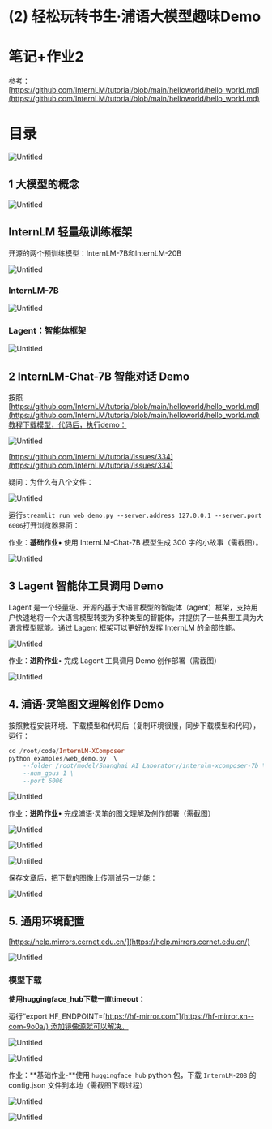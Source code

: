 # (2) 轻松玩转书生·浦语大模型趣味Demo

# 笔记+作业2

参考：[https://github.com/InternLM/tutorial/blob/main/helloworld/hello_world.md](https://github.com/InternLM/tutorial/blob/main/helloworld/hello_world.md)

# 目录

![Untitled]((2)%20%E8%BD%BB%E6%9D%BE%E7%8E%A9%E8%BD%AC%E4%B9%A6%E7%94%9F%C2%B7%E6%B5%A6%E8%AF%AD%E5%A4%A7%E6%A8%A1%E5%9E%8B%E8%B6%A3%E5%91%B3Demo%20bccbc3d6830242c8af297f5e89cb27c7/Untitled.png)

## 1 大模型的概念

![Untitled]((2)%20%E8%BD%BB%E6%9D%BE%E7%8E%A9%E8%BD%AC%E4%B9%A6%E7%94%9F%C2%B7%E6%B5%A6%E8%AF%AD%E5%A4%A7%E6%A8%A1%E5%9E%8B%E8%B6%A3%E5%91%B3Demo%20bccbc3d6830242c8af297f5e89cb27c7/Untitled%201.png)

## InternLM 轻量级训练框架

开源的两个预训练模型：InternLM-7B和InternLM-20B

![Untitled]((2)%20%E8%BD%BB%E6%9D%BE%E7%8E%A9%E8%BD%AC%E4%B9%A6%E7%94%9F%C2%B7%E6%B5%A6%E8%AF%AD%E5%A4%A7%E6%A8%A1%E5%9E%8B%E8%B6%A3%E5%91%B3Demo%20bccbc3d6830242c8af297f5e89cb27c7/Untitled%202.png)

### InternLM-7B

![Untitled]((2)%20%E8%BD%BB%E6%9D%BE%E7%8E%A9%E8%BD%AC%E4%B9%A6%E7%94%9F%C2%B7%E6%B5%A6%E8%AF%AD%E5%A4%A7%E6%A8%A1%E5%9E%8B%E8%B6%A3%E5%91%B3Demo%20bccbc3d6830242c8af297f5e89cb27c7/Untitled%203.png)

### Lagent：智能体框架

![Untitled]((2)%20%E8%BD%BB%E6%9D%BE%E7%8E%A9%E8%BD%AC%E4%B9%A6%E7%94%9F%C2%B7%E6%B5%A6%E8%AF%AD%E5%A4%A7%E6%A8%A1%E5%9E%8B%E8%B6%A3%E5%91%B3Demo%20bccbc3d6830242c8af297f5e89cb27c7/Untitled%204.png)

## **2 InternLM-Chat-7B 智能对话 Demo**

按照[https://github.com/InternLM/tutorial/blob/main/helloworld/hello_world.md](https://github.com/InternLM/tutorial/blob/main/helloworld/hello_world.md)教程下载模型，代码后，执行demo：

![Untitled]((2)%20%E8%BD%BB%E6%9D%BE%E7%8E%A9%E8%BD%AC%E4%B9%A6%E7%94%9F%C2%B7%E6%B5%A6%E8%AF%AD%E5%A4%A7%E6%A8%A1%E5%9E%8B%E8%B6%A3%E5%91%B3Demo%20bccbc3d6830242c8af297f5e89cb27c7/Untitled%205.png)

[https://github.com/InternLM/tutorial/issues/334](https://github.com/InternLM/tutorial/issues/334)

疑问：为什么有八个文件：

![Untitled]((2)%20%E8%BD%BB%E6%9D%BE%E7%8E%A9%E8%BD%AC%E4%B9%A6%E7%94%9F%C2%B7%E6%B5%A6%E8%AF%AD%E5%A4%A7%E6%A8%A1%E5%9E%8B%E8%B6%A3%E5%91%B3Demo%20bccbc3d6830242c8af297f5e89cb27c7/Untitled%206.png)

运行`streamlit run web_demo.py --server.address 127.0.0.1 --server.port 6006`打开浏览器界面：

作业：**基础作业**• 使用 InternLM-Chat-7B 模型生成 300 字的小故事（需截图）。

![Untitled]((2)%20%E8%BD%BB%E6%9D%BE%E7%8E%A9%E8%BD%AC%E4%B9%A6%E7%94%9F%C2%B7%E6%B5%A6%E8%AF%AD%E5%A4%A7%E6%A8%A1%E5%9E%8B%E8%B6%A3%E5%91%B3Demo%20bccbc3d6830242c8af297f5e89cb27c7/Untitled%207.png)

## **3 Lagent 智能体工具调用 Demo**

Lagent 是一个轻量级、开源的基于大语言模型的智能体（agent）框架，支持用户快速地将一个大语言模型转变为多种类型的智能体，并提供了一些典型工具为大语言模型赋能。通过 Lagent 框架可以更好的发挥 InternLM 的全部性能。

![Untitled]((2)%20%E8%BD%BB%E6%9D%BE%E7%8E%A9%E8%BD%AC%E4%B9%A6%E7%94%9F%C2%B7%E6%B5%A6%E8%AF%AD%E5%A4%A7%E6%A8%A1%E5%9E%8B%E8%B6%A3%E5%91%B3Demo%20bccbc3d6830242c8af297f5e89cb27c7/Untitled%208.png)

作业：**进阶作业**• 完成 Lagent 工具调用 Demo 创作部署（需截图）

![Untitled]((2)%20%E8%BD%BB%E6%9D%BE%E7%8E%A9%E8%BD%AC%E4%B9%A6%E7%94%9F%C2%B7%E6%B5%A6%E8%AF%AD%E5%A4%A7%E6%A8%A1%E5%9E%8B%E8%B6%A3%E5%91%B3Demo%20bccbc3d6830242c8af297f5e89cb27c7/Untitled%209.png)

## **4. 浦语·灵笔图文理解创作 Demo**

按照教程安装环境、下载模型和代码后（复制环境很慢，同步下载模型和代码），运行：

```haskell
cd /root/code/InternLM-XComposer
python examples/web_demo.py  \
    --folder /root/model/Shanghai_AI_Laboratory/internlm-xcomposer-7b \
    --num_gpus 1 \
    --port 6006
```

![Untitled]((2)%20%E8%BD%BB%E6%9D%BE%E7%8E%A9%E8%BD%AC%E4%B9%A6%E7%94%9F%C2%B7%E6%B5%A6%E8%AF%AD%E5%A4%A7%E6%A8%A1%E5%9E%8B%E8%B6%A3%E5%91%B3Demo%20bccbc3d6830242c8af297f5e89cb27c7/Untitled%2010.png)

作业：**进阶作业**• 完成浦语·灵笔的图文理解及创作部署（需截图）

![Untitled]((2)%20%E8%BD%BB%E6%9D%BE%E7%8E%A9%E8%BD%AC%E4%B9%A6%E7%94%9F%C2%B7%E6%B5%A6%E8%AF%AD%E5%A4%A7%E6%A8%A1%E5%9E%8B%E8%B6%A3%E5%91%B3Demo%20bccbc3d6830242c8af297f5e89cb27c7/Untitled%2011.png)

![Untitled]((2)%20%E8%BD%BB%E6%9D%BE%E7%8E%A9%E8%BD%AC%E4%B9%A6%E7%94%9F%C2%B7%E6%B5%A6%E8%AF%AD%E5%A4%A7%E6%A8%A1%E5%9E%8B%E8%B6%A3%E5%91%B3Demo%20bccbc3d6830242c8af297f5e89cb27c7/Untitled%2012.png)

![Untitled]((2)%20%E8%BD%BB%E6%9D%BE%E7%8E%A9%E8%BD%AC%E4%B9%A6%E7%94%9F%C2%B7%E6%B5%A6%E8%AF%AD%E5%A4%A7%E6%A8%A1%E5%9E%8B%E8%B6%A3%E5%91%B3Demo%20bccbc3d6830242c8af297f5e89cb27c7/Untitled%2013.png)

保存文章后，把下载的图像上传测试另一功能：

![Untitled]((2)%20%E8%BD%BB%E6%9D%BE%E7%8E%A9%E8%BD%AC%E4%B9%A6%E7%94%9F%C2%B7%E6%B5%A6%E8%AF%AD%E5%A4%A7%E6%A8%A1%E5%9E%8B%E8%B6%A3%E5%91%B3Demo%20bccbc3d6830242c8af297f5e89cb27c7/Untitled%2014.png)

## **5. 通用环境配置**

[https://help.mirrors.cernet.edu.cn/](https://help.mirrors.cernet.edu.cn/)

![Untitled]((2)%20%E8%BD%BB%E6%9D%BE%E7%8E%A9%E8%BD%AC%E4%B9%A6%E7%94%9F%C2%B7%E6%B5%A6%E8%AF%AD%E5%A4%A7%E6%A8%A1%E5%9E%8B%E8%B6%A3%E5%91%B3Demo%20bccbc3d6830242c8af297f5e89cb27c7/Untitled%2015.png)

### 模型下载

**使用huggingface_hub下载一直timeout：**

运行“export HF_ENDPOINT=[https://hf-mirror.com”](https://hf-mirror.xn--com-9o0a/) 添加镜像源就可以解决。

![Untitled]((2)%20%E8%BD%BB%E6%9D%BE%E7%8E%A9%E8%BD%AC%E4%B9%A6%E7%94%9F%C2%B7%E6%B5%A6%E8%AF%AD%E5%A4%A7%E6%A8%A1%E5%9E%8B%E8%B6%A3%E5%91%B3Demo%20bccbc3d6830242c8af297f5e89cb27c7/Untitled%2016.png)

![Untitled]((2)%20%E8%BD%BB%E6%9D%BE%E7%8E%A9%E8%BD%AC%E4%B9%A6%E7%94%9F%C2%B7%E6%B5%A6%E8%AF%AD%E5%A4%A7%E6%A8%A1%E5%9E%8B%E8%B6%A3%E5%91%B3Demo%20bccbc3d6830242c8af297f5e89cb27c7/Untitled%2017.png)

作业：**基础作业-**使用 `huggingface_hub` python 包，下载 `InternLM-20B` 的 config.json 文件到本地（需截图下载过程）

![Untitled]((2)%20%E8%BD%BB%E6%9D%BE%E7%8E%A9%E8%BD%AC%E4%B9%A6%E7%94%9F%C2%B7%E6%B5%A6%E8%AF%AD%E5%A4%A7%E6%A8%A1%E5%9E%8B%E8%B6%A3%E5%91%B3Demo%20bccbc3d6830242c8af297f5e89cb27c7/Untitled%2018.png)

![Untitled]((2)%20%E8%BD%BB%E6%9D%BE%E7%8E%A9%E8%BD%AC%E4%B9%A6%E7%94%9F%C2%B7%E6%B5%A6%E8%AF%AD%E5%A4%A7%E6%A8%A1%E5%9E%8B%E8%B6%A3%E5%91%B3Demo%20bccbc3d6830242c8af297f5e89cb27c7/Untitled%2019.png)